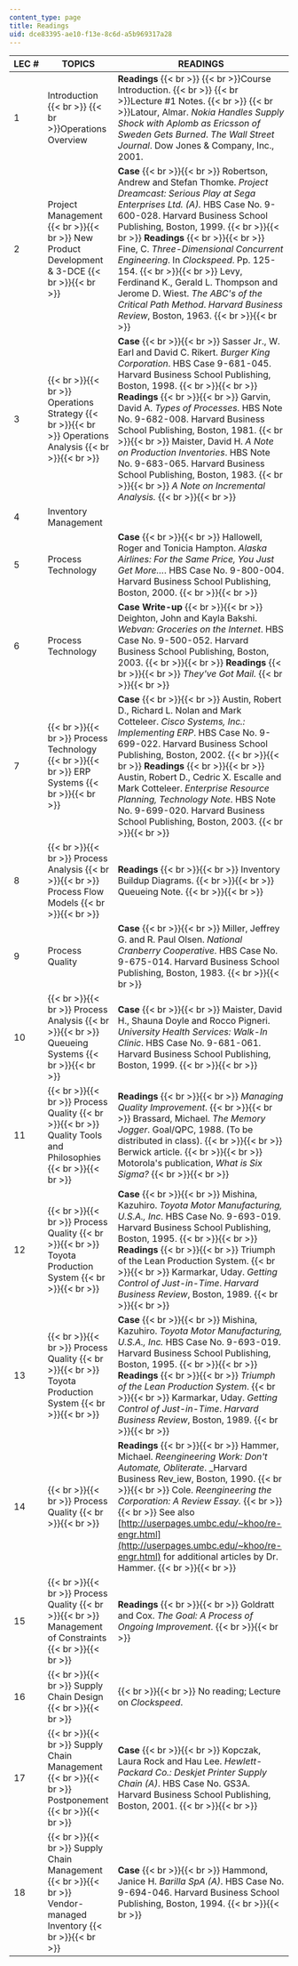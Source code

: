 ```yaml
---
content_type: page
title: Readings
uid: dce83395-ae10-f13e-8c6d-a5b969317a28
---
```


| LEC # | TOPICS | READINGS |
| --- | --- | --- |
| 1 | Introduction  {{< br >}}  {{< br >}}Operations Overview | **Readings**  {{< br >}}  {{< br >}}Course Introduction.  {{< br >}}  {{< br >}}Lecture #1 Notes.  {{< br >}}  {{< br >}}Latour, Almar. _Nokia Handles Supply Shock with Aplomb as Ericsson of Sweden Gets Burned_. _The Wall Street Journal_. Dow Jones & Company, Inc., 2001. |
| 2 | Project Management {{< br >}}{{< br >}} New Product Development & 3-DCE {{< br >}}{{< br >}}  | **Case** {{< br >}}{{< br >}} Robertson, Andrew and Stefan Thomke. _Project Dreamcast: Serious Play at Sega Enterprises Ltd. (A)._ HBS Case No. 9-600-028. Harvard Business School Publishing, Boston, 1999. {{< br >}}{{< br >}} **Readings** {{< br >}}{{< br >}} Fine, C. _Three-Dimensional Concurrent Engineering_. In _Clockspeed_. Pp. 125-154. {{< br >}}{{< br >}} Levy, Ferdinand K., Gerald L. Thompson and Jerome D. Wiest. _The ABC's of the Critical Path Method_. _Harvard Business Review_, Boston, 1963. {{< br >}}{{< br >}}  |
| 3 |  {{< br >}}{{< br >}} Operations Strategy {{< br >}}{{< br >}} Operations Analysis {{< br >}}{{< br >}}  | **Case** {{< br >}}{{< br >}} Sasser Jr., W. Earl and David C. Rikert. _Burger King Corporation_. HBS Case 9-681-045. Harvard Business School Publishing, Boston, 1998. {{< br >}}{{< br >}} **Readings** {{< br >}}{{< br >}} Garvin, David A. _Types of Processes_. HBS Note No. 9-682-008. Harvard Business School Publishing, Boston, 1981. {{< br >}}{{< br >}} Maister, David H. _A Note on Production Inventories_. HBS Note No. 9-683-065. Harvard Business School Publishing, Boston, 1983. {{< br >}}{{< br >}} _A Note on Incremental Analysis._ {{< br >}}{{< br >}}  |
| 4 | Inventory Management | &nbsp; |
| 5 | Process Technology | **Case** {{< br >}}{{< br >}} Hallowell, Roger and Tonicia Hampton. _Alaska Airlines: For the Same Price, You Just Get More…_. HBS Case No. 9-800-004. Harvard Business School Publishing, Boston, 2000. {{< br >}}{{< br >}}  |
| 6 | Process Technology | **Case Write-up** {{< br >}}{{< br >}} Deighton, John and Kayla Bakshi. _Webvan: Groceries on the Internet_. HBS Case No. 9-500-052. Harvard Business School Publishing, Boston, 2003. {{< br >}}{{< br >}} **Readings** {{< br >}}{{< br >}} _They've Got Mail._ {{< br >}}{{< br >}}  |
| 7 |  {{< br >}}{{< br >}} Process Technology {{< br >}}{{< br >}} ERP Systems {{< br >}}{{< br >}}  | **Case** {{< br >}}{{< br >}} Austin, Robert D., Richard L. Nolan and Mark Cotteleer. _Cisco Systems, Inc.: Implementing ERP_. HBS Case No. 9-699-022. Harvard Business School Publishing, Boston, 2002. {{< br >}}{{< br >}} **Readings** {{< br >}}{{< br >}} Austin, Robert D., Cedric X. Escalle and Mark Cotteleer. _Enterprise Resource Planning, Technology Note_. HBS Note No. 9-699-020. Harvard Business School Publishing, Boston, 2003. {{< br >}}{{< br >}}  |
| 8 |  {{< br >}}{{< br >}} Process Analysis {{< br >}}{{< br >}} Process Flow Models {{< br >}}{{< br >}}  | **Readings** {{< br >}}{{< br >}} Inventory Buildup Diagrams. {{< br >}}{{< br >}} Queueing Note. {{< br >}}{{< br >}}  |
| 9 | Process Quality | **Case** {{< br >}}{{< br >}} Miller, Jeffrey G. and R. Paul Olsen. _National Cranberry Cooperative_. HBS Case No. 9-675-014. Harvard Business School Publishing, Boston, 1983. {{< br >}}{{< br >}}  |
| 10 |  {{< br >}}{{< br >}} Process Analysis {{< br >}}{{< br >}} Queueing Systems {{< br >}}{{< br >}}  | **Case** {{< br >}}{{< br >}} Maister, David H., Shauna Doyle and Rocco Pigneri. _University Health Services: Walk-In Clinic_. HBS Case No. 9-681-061. Harvard Business School Publishing, Boston, 1999. {{< br >}}{{< br >}}  |
| 11 |  {{< br >}}{{< br >}} Process Quality {{< br >}}{{< br >}} Quality Tools and Philosophies {{< br >}}{{< br >}}  | **Readings** {{< br >}}{{< br >}} _Managing Quality Improvement_. {{< br >}}{{< br >}} Brassard, Michael. _The Memory Jogger_. Goal/QPC, 1988. (To be distributed in class). {{< br >}}{{< br >}} Berwick article. {{< br >}}{{< br >}} Motorola's publication, _What is Six Sigma?_ {{< br >}}{{< br >}}  |
| 12 |  {{< br >}}{{< br >}} Process Quality {{< br >}}{{< br >}} Toyota Production System {{< br >}}{{< br >}}  | **Case** {{< br >}}{{< br >}} Mishina, Kazuhiro. _Toyota Motor Manufacturing, U.S.A., Inc_. HBS Case No. 9-693-019. Harvard Business School Publishing, Boston, 1995. {{< br >}}{{< br >}} **Readings** {{< br >}}{{< br >}} Triumph of the Lean Production System. {{< br >}}{{< br >}} Karmarkar, Uday. _Getting Control of Just-in-Time_. _Harvard Business Review_, Boston, 1989. {{< br >}}{{< br >}}  |
| 13 |  {{< br >}}{{< br >}} Process Quality {{< br >}}{{< br >}} Toyota Production System {{< br >}}{{< br >}}  | **Case** {{< br >}}{{< br >}} Mishina, Kazuhiro. _Toyota Motor Manufacturing, U.S.A., Inc._ HBS Case No. 9-693-019. Harvard Business School Publishing, Boston, 1995. {{< br >}}{{< br >}} **Readings** {{< br >}}{{< br >}} _Triumph of the Lean Production System_. {{< br >}}{{< br >}} Karmarkar, Uday. _Getting Control of Just-in-Time_. _Harvard Business Review_, Boston, 1989. {{< br >}}{{< br >}}  |
| 14 |  {{< br >}}{{< br >}} Process Quality {{< br >}}{{< br >}}  | **Readings** {{< br >}}{{< br >}} Hammer, Michael. _Reengineering Work: Don't Automate, Obliterate_. _Harvard Business Rev_iew, Boston, 1990. {{< br >}}{{< br >}} Cole. _Reengineering the Corporation: A Review Essay._ {{< br >}}{{< br >}} See also [http://userpages.umbc.edu/~khoo/re-engr.html](http://userpages.umbc.edu/~khoo/re-engr.html) for additional articles by Dr. Hammer. {{< br >}}{{< br >}}  |
| 15 |  {{< br >}}{{< br >}} Process Quality {{< br >}}{{< br >}} Management of Constraints {{< br >}}{{< br >}}  | **Readings** {{< br >}}{{< br >}} Goldratt and Cox. _The Goal: A Process of Ongoing Improvement_. {{< br >}}{{< br >}}  |
| 16 |  {{< br >}}{{< br >}} Supply Chain Design {{< br >}}{{< br >}}  |  {{< br >}}{{< br >}} No reading; Lecture on _Clockspeed_. |
| 17 |  {{< br >}}{{< br >}} Supply Chain Management {{< br >}}{{< br >}} Postponement {{< br >}}{{< br >}}  | **Case** {{< br >}}{{< br >}} Kopczak, Laura Rock and Hau Lee. _Hewlett-Packard Co.: Deskjet Printer Supply Chain (A)_. HBS Case No. GS3A. Harvard Business School Publishing, Boston, 2001. {{< br >}}{{< br >}}  |
| 18 |  {{< br >}}{{< br >}} Supply Chain Management {{< br >}}{{< br >}} Vendor-managed Inventory {{< br >}}{{< br >}}  | **Case** {{< br >}}{{< br >}} Hammond, Janice H. _Barilla SpA (A)_. HBS Case No. 9-694-046. Harvard Business School Publishing, Boston, 1994. {{< br >}}{{< br >}}